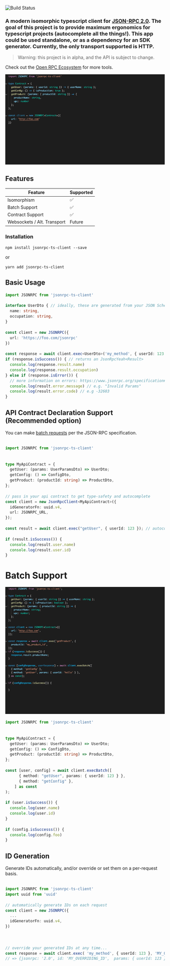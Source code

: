 ![Build Status](https://img.shields.io/github/workflow/status/silesky/jsonrpc-ts-client/CI/main?label=build)
### A modern isomorphic typescript client for [JSON-RPC 2.0](https://www.jsonrpc.org/specification). The goal of this project is to provide maximum ergonomics for typescript projects (autocomplete all the things!). This app could be used standalone, or as a dependency for an SDK generator. Currently, the only transport supported is HTTP.


> Warning: this project is in alpha, and the API is subject to change.

Check out the [Open RPC Ecosystem](https://open-rpc.org/) for more tools.

![Basic Example](docs/img/basic-example.gif)

## Features
| Feature                      | Supported
| ---------------------------- | -------- |
| Isomorphism                  |  ✅      |
| Batch Support                |  ✅      |
| Contract Support             |  ✅      |
| Websockets / Alt. Transport  |  Future  |


### Installation
```
npm install jsonrpc-ts-client --save
```
or
```
yarn add jsonrpc-ts-client
```


## Basic Usage
```ts
import JSONRPC from 'jsonrpc-ts-client'

interface UserDto { // ideally, these are generated from your JSON Schema.
  name: string,
  occupation: string,
}

const client = new JSONRPC({
  url: 'https://foo.com/jsonrpc'
})

const response = await client.exec<UserDto>('my_method', { userId: 123 }); // sends payload {jsonrpc: '2.0',  params: ...}
if (response.isSuccess()) { // returns an JsonRpcYeah<Result>
  console.log(response.result.name)
  console.log(response.result.occupation)
} else if (response.isError()) {
  // more information on errors: https://www.jsonrpc.org/specification#error_object
  console.log(result.error.message) // e.g. "Invalid Params"
  console.log(result.error.code) // e.g -32603
}

```


## API Contract Declaration Support (Recommended option)
You can make [batch requests](https://www.jsonrpc.org/specification#batch) per the JSON-RPC specification.
```ts

import JSONRPC from 'jsonrpc-ts-client'


type MyApiContract = {
  getUser: (params: UserParamsDto) => UserDto;
  getConfig: () => ConfigDto,
  getProduct: (productId: string) => ProductDto,
};

// pass in your api contract to get type-safety and autocomplete
const client = new JsonRpcClient<MyApiContract>({
  idGeneratorFn: uuid.v4,
  url: JSONRPC_URL,
});

const result = await client.exec("getUser", { userId: 123 }); // autocomplete!

if (result.isSuccess()) {
  console.log(result.user.name)
  console.log(result.user.id)
}

```
# Batch Support
![Basic Example](docs/img/batch-example.gif)
```ts
import JSONRPC from 'jsonrpc-ts-client'


type MyApiContract = {
  getUser: (params: UserParamsDto) => UserDto;
  getConfig: () => ConfigDto,
  getProduct: (productId: string) => ProductDto,
};

const [user, config] = await client.execBatch([
      { method: "getUser", params: { userId: 123 } },
      { method: "getConfig" },
    ] as const
);

if (user.isSuccess()) {
  console.log(user.name)
  console.log(user.id)
}

if (config.isSuccesss()) {
  console.log(config.foo)
}

```

##  ID Generation
Generate IDs automatically, and/or override or set them on a per-request basis.

```ts

import JSONRPC from 'jsonrpc-ts-client'
import uuid from 'uuid'

// automatically generate IDs on each request
const client = new JSONRPC({
  ...
  idGeneratorFn: uuid.v4,
})



// override your generated IDs at any time...
const response = await client.exec( 'my_method', { userId: 123 }, 'MY_OVERRIDING_ID');
// => {jsonrpc: '2.0', id: 'MY_OVERRIDING_ID',  params: { userId: 123 } }
```
